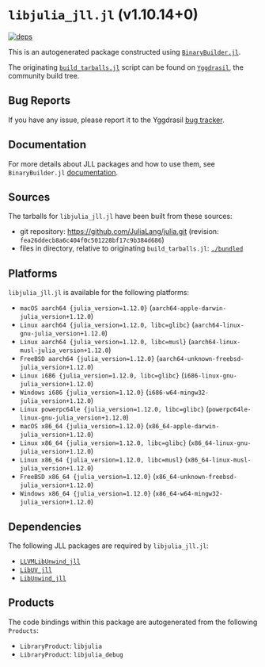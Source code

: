 # `libjulia_jll.jl` (v1.10.14+0)

[![deps](https://juliahub.com/docs/libjulia_jll/deps.svg)](https://juliahub.com/ui/Packages/General/libjulia_jll/)

This is an autogenerated package constructed using [`BinaryBuilder.jl`](https://github.com/JuliaPackaging/BinaryBuilder.jl).

The originating [`build_tarballs.jl`](https://github.com/JuliaPackaging/Yggdrasil/blob/df4cd24c5da4fb8b7606f66f1a1248d539731024/L/libjulia/build_tarballs.jl) script can be found on [`Yggdrasil`](https://github.com/JuliaPackaging/Yggdrasil/), the community build tree.

## Bug Reports

If you have any issue, please report it to the Yggdrasil [bug tracker](https://github.com/JuliaPackaging/Yggdrasil/issues).

## Documentation

For more details about JLL packages and how to use them, see `BinaryBuilder.jl` [documentation](https://docs.binarybuilder.org/stable/jll/).

## Sources

The tarballs for `libjulia_jll.jl` have been built from these sources:

* git repository: https://github.com/JuliaLang/julia.git (revision: `fea26ddecb8a6c404f0c501228bf17c9b384d686`)
* files in directory, relative to originating `build_tarballs.jl`: [`./bundled`](https://github.com/JuliaPackaging/Yggdrasil/tree/df4cd24c5da4fb8b7606f66f1a1248d539731024/L/libjulia/bundled)

## Platforms

`libjulia_jll.jl` is available for the following platforms:

* `macOS aarch64 {julia_version=1.12.0}` (`aarch64-apple-darwin-julia_version+1.12.0`)
* `Linux aarch64 {julia_version=1.12.0, libc=glibc}` (`aarch64-linux-gnu-julia_version+1.12.0`)
* `Linux aarch64 {julia_version=1.12.0, libc=musl}` (`aarch64-linux-musl-julia_version+1.12.0`)
* `FreeBSD aarch64 {julia_version=1.12.0}` (`aarch64-unknown-freebsd-julia_version+1.12.0`)
* `Linux i686 {julia_version=1.12.0, libc=glibc}` (`i686-linux-gnu-julia_version+1.12.0`)
* `Windows i686 {julia_version=1.12.0}` (`i686-w64-mingw32-julia_version+1.12.0`)
* `Linux powerpc64le {julia_version=1.12.0, libc=glibc}` (`powerpc64le-linux-gnu-julia_version+1.12.0`)
* `macOS x86_64 {julia_version=1.12.0}` (`x86_64-apple-darwin-julia_version+1.12.0`)
* `Linux x86_64 {julia_version=1.12.0, libc=glibc}` (`x86_64-linux-gnu-julia_version+1.12.0`)
* `Linux x86_64 {julia_version=1.12.0, libc=musl}` (`x86_64-linux-musl-julia_version+1.12.0`)
* `FreeBSD x86_64 {julia_version=1.12.0}` (`x86_64-unknown-freebsd-julia_version+1.12.0`)
* `Windows x86_64 {julia_version=1.12.0}` (`x86_64-w64-mingw32-julia_version+1.12.0`)

## Dependencies

The following JLL packages are required by `libjulia_jll.jl`:

* [`LLVMLibUnwind_jll`](https://github.com/JuliaBinaryWrappers/LLVMLibUnwind_jll.jl)
* [`LibUV_jll`](https://github.com/JuliaBinaryWrappers/LibUV_jll.jl)
* [`LibUnwind_jll`](https://github.com/JuliaBinaryWrappers/LibUnwind_jll.jl)

## Products

The code bindings within this package are autogenerated from the following `Products`:

* `LibraryProduct`: `libjulia`
* `LibraryProduct`: `libjulia_debug`
